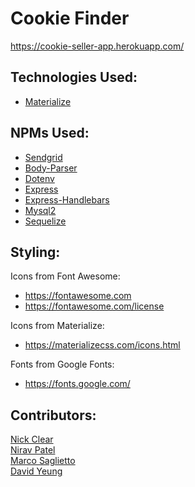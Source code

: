 # Cookie Finder
https://cookie-seller-app.herokuapp.com/

## Technologies Used:
* [Materialize](https://materializecss.com/)

## NPMs Used:
* [Sendgrid](https://www.npmjs.com/package/@sendgrid/mail)
* [Body-Parser](https://www.npmjs.com/package/body-parser)
* [Dotenv](https://www.npmjs.com/package/dotenv)
* [Express](https://www.npmjs.com/package/express)
* [Express-Handlebars](https://www.npmjs.com/package/express-handlebars)
* [Mysql2](https://www.npmjs.com/package/mysql2)
* [Sequelize](https://www.npmjs.com/package/sequelize)

## Styling:
Icons from Font Awesome:
* https://fontawesome.com
* https://fontawesome.com/license

Icons from Materialize:
* https://materializecss.com/icons.html

Fonts from Google Fonts:
* https://fonts.google.com/

 ## Contributors:
 [Nick Clear](https://github.com/nmclear)<br>
 [Nirav Patel](https://github.com/nrvpatel03)<br>
 [Marco Saglietto](https://github.com/Saglietto-Marco)<br>
 [David Yeung](https://github.com/yeungpirate)<br>
